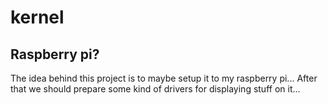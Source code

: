 # kernel


## Raspberry pi?

The idea behind this project is to maybe setup it to my raspberry pi... After that we should prepare some kind of drivers for displaying stuff on it...
